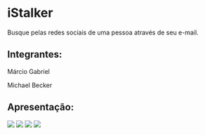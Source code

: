 # iStalker
Busque pelas redes sociais de uma pessoa através de seu e-mail.

Integrantes: 
--------
Márcio Gabriel

Michael Becker


Apresentação:
--------


![](Apresentação/pngs/Slide1.png)
![](Apresentação/pngs/Slide2.png)
![](Apresentação/pngs/Slide3.png)
![](Apresentação/pngs/Slide4.png)

